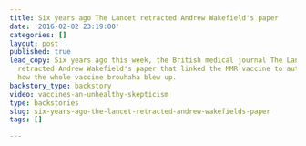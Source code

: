 ```yaml
---
title: Six years ago The Lancet retracted Andrew Wakefield's paper
date: '2016-02-02 23:19:00'
categories: []
layout: post
published: true
lead_copy: Six years ago this week, the British medical journal The Lancet officially
  retracted Andrew Wakefield's paper that linked the MMR vaccine to autism. Here's
  how the whole vaccine brouhaha blew up.
backstory_type: backstory
video: vaccines-an-unhealthy-skepticism
type: backstories
slug: six-years-ago-the-lancet-retracted-andrew-wakefields-paper
tags: []

---
```

